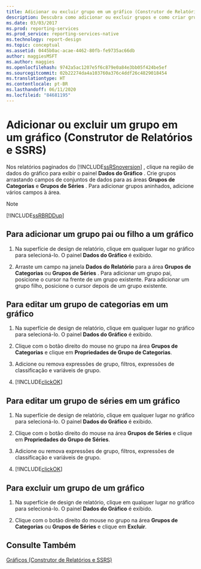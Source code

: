 ```yaml
---
title: Adicionar ou excluir grupo em um gráfico (Construtor de Relatórios) | Microsoft Docs
description: Descubra como adicionar ou excluir grupos e como criar grupos ou grupos aninhados arrastando campos de conjunto de dados no Construtor de Relatórios.
ms.date: 03/03/2017
ms.prod: reporting-services
ms.prod_service: reporting-services-native
ms.technology: report-design
ms.topic: conceptual
ms.assetid: 0445b0ac-acae-4462-80fb-fe9735ac66db
author: maggiesMSFT
ms.author: maggies
ms.openlocfilehash: 9742a5ac1207e5f6c879e0a84e3bb05f424be5ef
ms.sourcegitcommit: 02b22274da4a103760a376c4ddf26c4829018454
ms.translationtype: HT
ms.contentlocale: pt-BR
ms.lasthandoff: 06/11/2020
ms.locfileid: "84681195"
---
```

# <a name="add-or-delete-a-group-in-a-chart-report-builder-and-ssrs"></a>Adicionar ou excluir um grupo em um gráfico (Construtor de Relatórios e SSRS)
Nos relatórios paginados do [!INCLUDE[ssRSnoversion](../../includes/ssrsnoversion-md.md)] , clique na região de dados do gráfico para exibir o painel **Dados do Gráfico** . Crie grupos arrastando campos de conjuntos de dados para as áreas **Grupos de Categorias** e **Grupos de Séries** . Para adicionar grupos aninhados, adicione vários campos à área.  
  
> [!NOTE]  
>  [!INCLUDE[ssRBRDDup](../../includes/ssrbrddup-md.md)]  
  
## <a name="to-add-a-parent-or-child-group-to-a-chart"></a>Para adicionar um grupo pai ou filho a um gráfico  
  
1.  Na superfície de design de relatório, clique em qualquer lugar no gráfico para selecioná-lo. O painel **Dados do Gráfico** é exibido.  
  
2.  Arraste um campo na janela **Dados do Relatório** para a área **Grupos de Categorias** ou **Grupos de Séries** . Para adicionar um grupo pai, posicione o cursor na frente de um grupo existente. Para adicionar um grupo filho, posicione o cursor depois de um grupo existente.  
  
## <a name="to-edit-a-category-group-on-a-chart"></a>Para editar um grupo de categorias em um gráfico  
  
1.  Na superfície de design de relatório, clique em qualquer lugar no gráfico para selecioná-lo. O painel **Dados do Gráfico** é exibido.  
  
2.  Clique com o botão direito do mouse no grupo na área **Grupos de Categorias** e clique em **Propriedades de Grupo de Categorias**.  
  
3.  Adicione ou remova expressões de grupo, filtros, expressões de classificação e variáveis de grupo.  
  
4.  [!INCLUDE[clickOK](../../includes/clickok-md.md)]  
  
## <a name="to-edit-a-series-group-on-a-chart"></a>Para editar um grupo de séries em um gráfico  
  
1.  Na superfície de design de relatório, clique em qualquer lugar no gráfico para selecioná-lo. O painel **Dados do Gráfico** é exibido.  
  
2.  Clique com o botão direito do mouse na área **Grupos de Séries** e clique em **Propriedades do Grupo de Séries**.  
  
3.  Adicione ou remova expressões de grupo, filtros, expressões de classificação e variáveis de grupo.  
  
4.  [!INCLUDE[clickOK](../../includes/clickok-md.md)]  
  
## <a name="to-delete-a-group-from-a-chart"></a>Para excluir um grupo de um gráfico  
  
1.  Na superfície de design de relatório, clique em qualquer lugar no gráfico para selecioná-lo. O painel **Dados do Gráfico** é exibido.  
  
2.  Clique com o botão direito do mouse no grupo na área **Grupos de Categorias** ou **Grupos de Séries** e clique em **Excluir**.  
  
## <a name="see-also"></a>Consulte Também  
 [Gráficos &#40;Construtor de Relatórios e SSRS&#41;](../../reporting-services/report-design/charts-report-builder-and-ssrs.md)  
  
  
